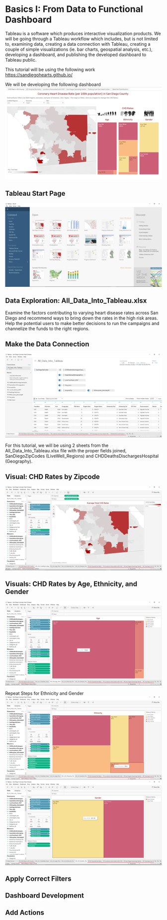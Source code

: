 # Basics I: From Data to Functional Dashboard
Tableau is a software which produces interactive visualization products. We will be going through a Tableau workflow which includes, but is not limited to, examining data, creating a data connection with Tableau, creating a couple of simple visualizations (ie. bar charts, geospatial analysis, etc.), developing a dashboard, and publishing the developed dashboard to Tableau public. 

This tutorial will be using the following work https://sandiegohearts.github.io/

We will be developing the following dashboard
<img src="https://github.com/OrysyaStus/TableauTutorials/blob/master/Tableau_Basics/Basics_I/Images/sampledashboard.PNG">

## Tableau Start Page
<img src="https://github.com/OrysyaStus/TableauTutorials/blob/master/Tableau_Basics/Basics_I/Images/StartPage.PNG">

## Data Exploration: All_Data_Into_Tableau.xlsx
Examine the factors contributing to varying heart disease rates across San Diego and recommend ways to bring down the rates in the high risk areas. Help the potential users to make better decisions to run the campaigns and channelize the funds to the right regions.

## Make the Data Connection
<img src="https://github.com/OrysyaStus/TableauTutorials/blob/master/Tableau_Basics/Basics_I/Images/DataConnections.PNG">

For this tutorial, we will be using 2 sheets from the All_Data_Into_Tableau.xlsx file with the proper fields joined, SanDiegoZipCodes (LiveWell_Regions) and CHDDeathsDischargesHospital (Geography).

## Visual: CHD Rates by Zipcode
<img src="https://github.com/OrysyaStus/TableauTutorials/blob/master/Tableau_Basics/Basics_I/Images/outcomes_on_map.PNG">

## Visuals: CHD Rates by Age, Ethnicity, and Gender
<img src="https://github.com/OrysyaStus/TableauTutorials/blob/master/Tableau_Basics/Basics_I/Images/outcomes_by_age.PNG">

Repeat Steps for Ethnicity and Gender
<img src="https://github.com/OrysyaStus/TableauTutorials/blob/master/Tableau_Basics/Basics_I/Images/outcomes_by_ethnicity.PNG">
<img src="https://github.com/OrysyaStus/TableauTutorials/blob/master/Tableau_Basics/Basics_I/Images/outcomes_by_gender.PNG">

## Apply Correct Filters

## Dashboard Development

## Add Actions
